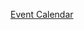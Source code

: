 [Event Calendar](https://www.google.com/calendar/embed?height=600&amp;wkst=1&amp;bgcolor=%23FFFFFF&amp;src=1cqoma55e1aks03i9jj88jkefk%40group.calendar.google.com&amp;color=%232F6309&amp;ctz=America%2FNew_York)
